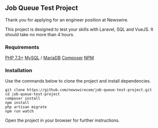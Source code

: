 
##  Job Queue Test Project

Thank you for applying for an engineer position at Newswire.

This project is designed to test your skills with Laravel, SQL and VueJS.
It should take no more than 4 hours.

### Requirements

[PHP 7.3+](https://www.php.net/)
[MySQL](https://www.mysql.com/) / [MariaDB](https://mariadb.org/)
[Composer](https://getcomposer.org/)
[NPM](https://www.npmjs.com/)

### Installation

Use the commands below to clone the project and install dependencies.

```
git clone https://github.com/newswirecom/job-queue-test-project.git
cd job-queue-test-project
composer install 
npm install
php artisan migrate
npm run watch
```

Open the project in your browser for further instructions. 
